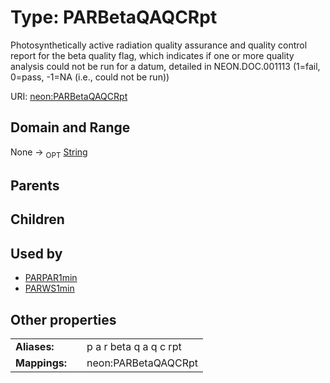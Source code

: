 
# Type: PARBetaQAQCRpt


Photosynthetically active radiation quality assurance and quality control report for the beta quality flag, which indicates if one or more quality analysis could not be run for a datum, detailed in NEON.DOC.001113 (1=fail, 0=pass, -1=NA (i.e., could not be run))

URI: [neon:PARBetaQAQCRpt](https://data.neonscience.org/PARBetaQAQCRpt)


## Domain and Range

None ->  <sub>OPT</sub> [String](types/String.md)

## Parents


## Children


## Used by

 * [PARPAR1min](PARPAR1min.md)
 * [PARWS1min](PARWS1min.md)

## Other properties

|  |  |  |
| --- | --- | --- |
| **Aliases:** | | p a r beta q a q c rpt |
| **Mappings:** | | neon:PARBetaQAQCRpt |

